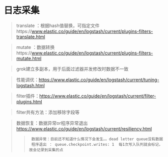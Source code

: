 # 日志采集
> translate ：根据hash值替换，可指定文件https://www.elastic.co/guide/en/logstash/current/plugins-filters-translate.html

> mutate ：数据转换https://www.elastic.co/guide/en/logstash/current/plugins-filters-mutate.html

> grok建立多副本，用于后面过滤器并发修改时数据不一致

>性能调优：https://www.elastic.co/guide/en/logstash/current/tuning-logstash.html

>filter插件：https://www.elastic.co/guide/en/logstash/current/filter-plugins.html

>filter共有方法：添加移除字段等

> 数据恢复：数据异常or程序异常退出  https://www.elastic.co/guide/en/logstash/current/resiliency.html
>>		数据异常：目前还不知道什么情况下会发生。。dead letter queue没有数据
>>		程序退出 ： queue.checkpoint.writes: 1  每1次写入队列就会标记，故会记录到采集的点